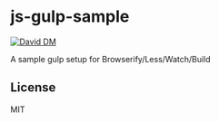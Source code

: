 # js-gulp-sample

[![David DM](https://david-dm.org/nowk/js-gulp-sample.png)](https://david-dm.org/nowk/js-gulp-sample)

A sample gulp setup for Browserify/Less/Watch/Build

## License

MIT
